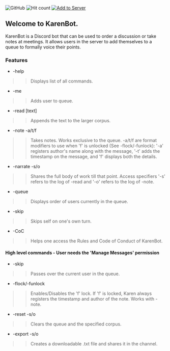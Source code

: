 ![GitHub](https://img.shields.io/github/license/orectique/KarenBot) ![Hit count](https://hits.vercel.app/orectique/karenbot.svg) [![Add to Server](https://img.shields.io/badge/Discord-Add%20to%20Server-blue)](https://discord.com/api/oauth2/authorize?client_id=873981661187039263&permissions=100352&scope=bot)

## Welcome to KarenBot.

KarenBot is a Discord bot that can be used to order a discussion or take notes at meetings. It allows users in the server to add themselves to a queue to formally voice their points.

### Features

- -help
>> Displays list of all commands.
- -me
>> Adds user to queue.
- -read [text]
>> Appends the text to the larger corpus.
- -note -a/t/f
>> Takes notes. Works exclusive to the queue. -a/t/f are format modifiers to use when 'f' is unlocked (See -flock/-funlock): '-a' registers author's name along with the message, '-t' adds the timestamp on the message, and 'f' displays both the details.
- -narrate -s/o
>> Shares the full body of work till that point. Access specifiers '-s' refers to the log of -read and '-o' refers to the log of -note.
- -queue
>> Displays order of users currently in the queue.
- -skip
>> Skips self on one's own turn.
- -CoC
>> Helps one access the Rules and Code of Conduct of KarenBot.

#### High level commands - User needs the 'Manage Messages' permission
- -skip
>> Passes over the current user in the queue.
- -flock/-funlock
>> Enables/Disables the 'f' lock. If 'f' is locked, Karen always registers the timestamp and author of the note. Works with -note.
- -reset -s/o
>> Clears the queue and the specified corpus.
- -export -s/o
>> Creates a downloadable .txt file and shares it in the channel.
